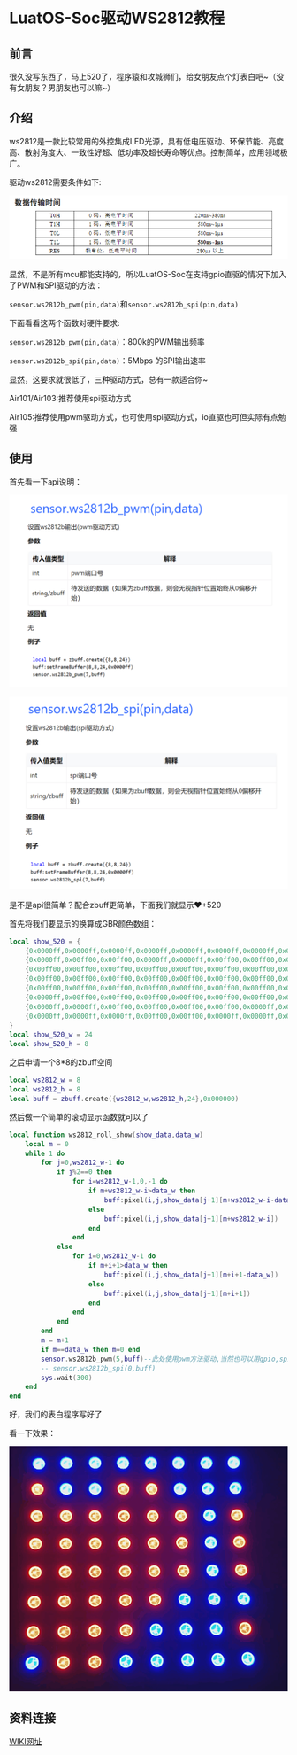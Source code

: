 # LuatOS-Soc驱动WS2812教程

## 前言

很久没写东西了，马上520了，程序猿和攻城狮们，给女朋友点个灯表白吧~（没有女朋友？男朋友也可以嘛~）

## 介绍

ws2812是一款比较常用的外控集成LED光源，具有低电压驱动、环保节能、亮度高、散射角度大、一致性好超、低功率及超长寿命等优点。控制简单，应用领域极广。

驱动ws2812需要条件如下:

![1](1.png)

显然，不是所有mcu都能支持的，所以LuatOS-Soc在支持gpio直驱的情况下加入了PWM和SPI驱动的方法：

`sensor.ws2812b_pwm(pin,data)`和`sensor.ws2812b_spi(pin,data)`

下面看看这两个函数对硬件要求:

`sensor.ws2812b_pwm(pin,data)`：800k的PWM输出频率

`sensor.ws2812b_spi(pin,data)`：5Mbps 的SPI输出速率

显然，这要求就很低了，三种驱动方式，总有一款适合你~



Air101/Air103:推荐使用spi驱动方式

Air105:推荐使用pwm驱动方式，也可使用spi驱动方式，io直驱也可但实际有点勉强

## 使用

首先看一下api说明：

![2](2.png)

![3](3.png)

是不是api很简单？配合zbuff更简单，下面我们就显示❤+520

首先将我们要显示的换算成GBR颜色数组：

```lua
local show_520 = {
    {0x0000ff,0x0000ff,0x0000ff,0x0000ff,0x0000ff,0x0000ff,0x0000ff,0x0000ff,0x0000ff,0x0000ff,0x0000ff,0x0000ff,0x0000ff,0x0000ff,0x0000ff,0x0000ff,0x0000ff,0x0000ff,0x0000ff,0x0000ff,0x0000ff,0x0000ff,0x0000ff,0x0000ff},
    {0x0000ff,0x00ff00,0x00ff00,0x0000ff,0x0000ff,0x00ff00,0x00ff00,0x0000ff,0x0000ff,0x0000ff,0x0000ff,0x0000ff,0x0000ff,0x0000ff,0x0000ff,0x0000ff,0x0000ff,0x0000ff,0x0000ff,0x0000ff,0x0000ff,0x0000ff,0x0000ff,0x0000ff},
    {0x00ff00,0x00ff00,0x00ff00,0x00ff00,0x00ff00,0x00ff00,0x00ff00,0x00ff00,0x0000ff,0x00ff00,0x00ff00,0x00ff00,0x0000ff,0x00ff00,0x00ff00,0x00ff00,0x0000ff,0x00ff00,0x00ff00,0x00ff00,0x0000ff,0x0000ff,0x0000ff,0x0000ff},
    {0x00ff00,0x00ff00,0x00ff00,0x00ff00,0x00ff00,0x00ff00,0x00ff00,0x00ff00,0x0000ff,0x00ff00,0x0000ff,0x0000ff,0x0000ff,0x0000ff,0x0000ff,0x00ff00,0x0000ff,0x00ff00,0x0000ff,0x00ff00,0x0000ff,0x0000ff,0x0000ff,0x0000ff},
    {0x00ff00,0x00ff00,0x00ff00,0x00ff00,0x00ff00,0x00ff00,0x00ff00,0x00ff00,0x0000ff,0x00ff00,0x00ff00,0x00ff00,0x0000ff,0x00ff00,0x00ff00,0x00ff00,0x0000ff,0x00ff00,0x0000ff,0x00ff00,0x0000ff,0x0000ff,0x0000ff,0x0000ff},
    {0x0000ff,0x00ff00,0x00ff00,0x00ff00,0x00ff00,0x00ff00,0x00ff00,0x0000ff,0x0000ff,0x0000ff,0x0000ff,0x00ff00,0x0000ff,0x00ff00,0x0000ff,0x0000ff,0x0000ff,0x00ff00,0x0000ff,0x00ff00,0x0000ff,0x0000ff,0x0000ff,0x0000ff},
    {0x0000ff,0x0000ff,0x00ff00,0x00ff00,0x00ff00,0x00ff00,0x0000ff,0x0000ff,0x0000ff,0x00ff00,0x00ff00,0x00ff00,0x0000ff,0x00ff00,0x00ff00,0x00ff00,0x0000ff,0x00ff00,0x00ff00,0x00ff00,0x0000ff,0x0000ff,0x0000ff,0x0000ff},
    {0x0000ff,0x0000ff,0x0000ff,0x00ff00,0x00ff00,0x0000ff,0x0000ff,0x0000ff,0x0000ff,0x0000ff,0x0000ff,0x0000ff,0x0000ff,0x0000ff,0x0000ff,0x0000ff,0x0000ff,0x0000ff,0x0000ff,0x0000ff,0x0000ff,0x0000ff,0x0000ff,0x0000ff},
}
local show_520_w = 24
local show_520_h = 8
```

之后申请一个8*8的zbuff空间

```lua
local ws2812_w = 8
local ws2812_h = 8
local buff = zbuff.create({ws2812_w,ws2812_h,24},0x000000)
```

然后做一个简单的滚动显示函数就可以了

```lua
local function ws2812_roll_show(show_data,data_w)
    local m = 0
    while 1 do
        for j=0,ws2812_w-1 do
            if j%2==0 then
                for i=ws2812_w-1,0,-1 do
                    if m+ws2812_w-i>data_w then
                        buff:pixel(i,j,show_data[j+1][m+ws2812_w-i-data_w])
                    else
                        buff:pixel(i,j,show_data[j+1][m+ws2812_w-i])
                    end
                end
            else
                for i=0,ws2812_w-1 do
                    if m+i+1>data_w then
                        buff:pixel(i,j,show_data[j+1][m+i+1-data_w])
                    else
                        buff:pixel(i,j,show_data[j+1][m+i+1])
                    end
                end
            end
        end
        m = m+1
        if m==data_w then m=0 end
        sensor.ws2812b_pwm(5,buff)--此处使用pwm方法驱动,当然也可以用gpio,spi方式,API详情查看wiki https://wiki.luatos.com/api/sensor.html
        -- sensor.ws2812b_spi(0,buff)
        sys.wait(300)
    end
end
```

好，我们的表白程序写好了

看一下效果：

![1](1.gif)

## 资料连接

[WIKI网址](https://wiki.luatos.com/index.html)
